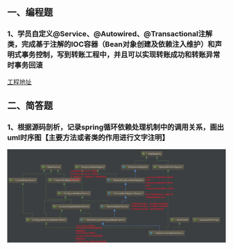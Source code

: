 ## 一、编程题

### 1、学员自定义@Service、@Autowired、@Transactional注解类，完成基于注解的IOC容器（Bean对象创建及依赖注入维护）和声明式事务控制，写到转账工程中，并且可以实现转账成功和转账异常时事务回滚
 
[工程地址](https://github.com/decaMinCow/homework/tree/master/Step2) 

## 二、简答题

### 1、根据源码剖析，记录spring循环依赖处理机制中的调用关系，画出uml时序图【主要方法或者类的作用进行文字注明】

![循环调用 UML 说明](./循环调用UML说明.png)